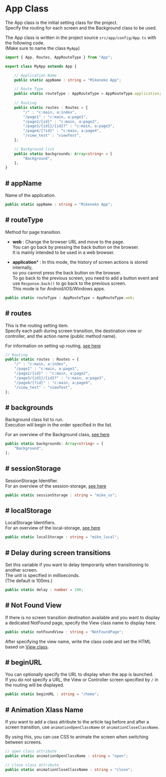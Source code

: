 # App Class

The App class is the initial setting class for the project.  
Specify the routing for each screen and the Background class to be used.

The App class is written in the project source ``src/app/config/App.ts`` with the following code.   
(Make sure to name the class ``MyApp``)

```typescript
import { App, Routes, AppRouteType } from "App";

export class MyApp extends App {

    // Application Name
    public static appName : string = "Mikeneko App";

    // Route Type
    public static routeType : AppRouteType = AppRouteType.application;
    
    // Routing
    public static routes : Routes = {
        "/" : "c:main, a:index",
        "/page1" : "c:main, a:page1",
        "/page2/{id}" : "c:main, a:page2",
        "/page3/{id1}/{id2?" : "c:main, a:page3",
        "/page4/{?id}" : "c:main, a:page4",
        "/view_test" : "viewTest",
    };

    // Background list
    public static backgrounds: Array<string> = [
        "Background",
    ];
}
```

## # appName

Name of the application. 

```typescript
public static appName : string = "Mikeneko App";
```

## # routeType

 Method for page transition.  


 -  **web** : Change the browser URL and move to the page.   
 You can go back by pressing the back button on the browser.    
 It is mainly intended to be used in a web browser.
 * **application*** : In this mode, the history of screen actions is stored internally,   
so you cannot press the back button on the browser.  
To go back to the previous screen, you need to add a button event and use ``Response.back()`` to go back to the previous screen.  
This mode is for Android/iOS/Windows apps.

```typescript
public static routeType : AppRouteType = AppRouteType.web;
```

## # routes

This is the routing setting item.<br>
Specify each path during screen transition, the destination view or controller, and the action name (public method name).

For information on setting up routing, [see here](routes.md)

```typescript
// Routing
public static routes : Routes = {
    "/" : "c:main, a:index",
    "/page1" : "c:main, a:page1",
    "/page2/{id}" : "c:main, a:page2",
    "/page3/{id1}/{id2?" : "c:main, a:page3",
    "/page4/{?id}" : "c:main, a:page4",
    "/view_test" : "viewTest",
};
```
## # backgrounds

Background class list to run.   
Execution will begin in the order specified in the list.

For an overview of the Background class, [see here](background.md)

```typescript
public static backgrounds: Array<string> = [
    "Background",
];
```

## # sessionStorage

SessionStorage Identifier.  
For an overview of the session-storage, [see here](storage.md#session)

```typescript
public static sessionStorage : string = "mike_ss";
```

## # localStorage

LocalStorage Identifiers.  
For an overview of the local-storage, [see here](storage.md#local)

```typescript
public static localStorage : string = "mike_local";
```

## # Delay during screen transitions

Set this variable if you want to delay temporarily when transitioning to another screen.  
The unit is specified in milliseconds.  
(The default is 100ms.)

```typescript
public static delay : number = 100;
```

## # Not Found View

If there is no screen transition destination available and you want to display a dedicated NotFound page, specify the View class name to display here.


```typescript
public static notFoundView : string = "NotFoundPage";
```

After specifying the view name, write the class code and set the HTML based on [View class](view.md).

## # beginURL 

You can optionally specify the URL to display when the app is launched.  
If you do not specify a URL, the View or Controller screen specified by ``/`` in the routing will be displayed.

```typescript
public static beginURL : string = "/home";
```

## # Animation Xlass Name

If you want to add a class attribute to the article tag before and after a screen transition, use
``animationOpenClassName`` or ``animationCloseClassName``.

By using this, you can use CSS to animate the screen when switching between screens.

```typescript
// open class attribute
public static animationOpenClassName : string = "open";

// close class attribute
public static animationCloseClassName : string = "close";
```

